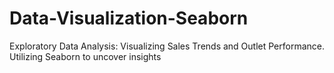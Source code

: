 # Data-Visualization-Seaborn
Exploratory Data Analysis: Visualizing Sales Trends and Outlet Performance. Utilizing Seaborn to uncover insights
